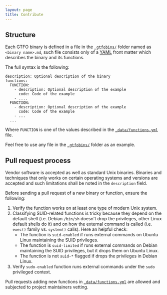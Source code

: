 ```yaml
---
layout: page
title: Contribute
---
```


## Structure

Each GTFO binary is defined in a file in the [`_gtfobins/`] folder named as `<binary name>.md`, such file consists only of a [YAML] front matter which describes the binary and its functions.

The full syntax is the following:

```
description: Optional description of the binary
functions:
  FUNCTION:
    - description: Optional description of the example
      code: Code of the example
    - ....
  FUNCTION:
    - description: Optional description of the example
      code: Code of the example
    - ...
  ...
```

Where `FUNCTION` is one of the values described in the [`_data/functions.yml`] file.

Feel free to use any file in the [`_gtfobins/`] folder as an example.

Pull request process
--------------------

Vendor software is accepted as well as standard Unix binaries. Binaries and techniques that only works on certain operating systems and versions are accepted and such limitations shall be noted in the `description` field.

Before sending a pull request of a new binary or function, ensure the following:

1. Verify the function works on at least one type of modern Unix system.
2. Classifying SUID-related functions is tricky because they depend on the default shell (i.e. Debian `/bin/sh` doesn't drop the privileges, other Linux default shells do it) and on how the external command is called (i.e. `exec()` family vs. `system()` calls). Here an helpful check:
   - The function is `suid-enabled` if runs external commands on Ubuntu Linux maintaining the SUID privileges.
   - The function is `suid-limited` if runs external commands on Debian maintaining the SUID privileges, but it drops them on Ubuntu Linux.
   - The function is not `suid-*` flagged if drops the privileges in Debian Linux.
3. Verify `sudo-enabled` function runs external commands under the `sudo` privileged context.

Pull requests adding new functions in [`_data/functions.yml`] are allowed and subjected to project maintainers vetting.

[YAML]: http://yaml.org/
[`_gtfobins/`]: https://github.com/GTFOBins/GTFOBins.github.io/tree/master/_gtfobins
[`_data/functions.yml`]: https://github.com/GTFOBins/GTFOBins.github.io/blob/master/_data/functions.yml
